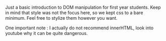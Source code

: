 Just a basic introduction to DOM manipulation for first year students. Keep in mind that style was not the focus here, so we kept css to a bare minimum. Feel free to stylize them however you want. 

One important note : I actually do not recommend innerHTML, look into youtube why it can be quite dangerous. 
